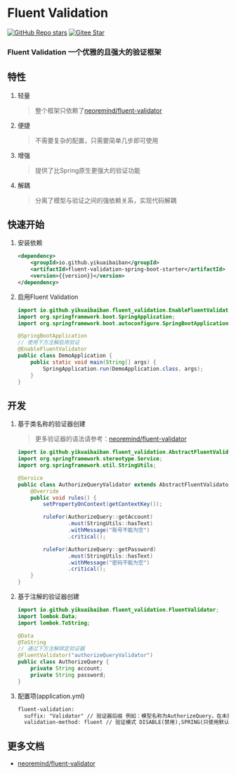 # Fluent Validation
<p>
    <a target="_blank" href='https://github.com/yikuaibaiban/fluent-validation'>
        <img src="https://img.shields.io/github/stars/yikuaibaiban/fluent-validation?logo=github&label=fluent-validation" alt="GitHub Repo stars"/></a>
    <a target="_blank" href='https://gitee.com/yikuaibaiban/fluent-validation'>
        <img src="https://gitee.com/yikuaibaiban/fluent-validation/badge/star.svg" alt="Gitee Star"/></a>
</p>

### Fluent Validation 一个优雅的且强大的验证框架

## 特性

1. 轻量

   > 整个框架只依赖了[neoremind/fluent-validator](https://github.com/neoremind/fluent-validator)

2. 便捷

   > 不需要复杂的配置，只需要简单几步即可使用

3. 增强

   > 提供了比Spring原生更强大的验证功能

4. 解耦

   > 分离了模型与验证之间的强依赖关系，实现代码解耦

## 快速开始

1. 安装依赖

    ```xml
    <dependency>
        <groupId>io.github.yikuaibaiban</groupId>
        <artifactId>fluent-validation-spring-boot-starter</artifactId>
        <version>{{version}}</version>
    </dependency>
    ```

2. 启用Fluent Validation

    ```java
    import io.github.yikuaibaiban.fluent_validation.EnableFluentValidator;
    import org.springframework.boot.SpringApplication;
    import org.springframework.boot.autoconfigure.SpringBootApplication;
    
    @SpringBootApplication
    // 使用下方注解启用验证
    @EnableFluentValidator
    public class DemoApplication {
        public static void main(String[] args) {
            SpringApplication.run(DemoApplication.class, args);
        }
    }
    ```

## 开发

1. 基于类名称的验证器创建

   > 更多验证器的语法请参考：[neoremind/fluent-validator](https://github.com/neoremind/fluent-validator)

   ```java
   import io.github.yikuaibaiban.fluent_validation.AbstractFluentValidator;
   import org.springframework.stereotype.Service;
   import org.springframework.util.StringUtils;
   
   @Service
   public class AuthorizeQueryValidator extends AbstractFluentValidator<AuthorizeQuery> {
       @Override
       public void rules() {
           setPropertyOnContext(getContextKey());
   
           ruleFor(AuthorizeQuery::getAccount)
                   .must(StringUtils::hasText)
                   .withMessage("账号不能为空")
                   .critical();
   
           ruleFor(AuthorizeQuery::getPassword)
                   .must(StringUtils::hasText)
                   .withMessage("密码不能为空")
                   .critical();
       }
   }
   ```

2. 基于注解的验证器创建

   ```java
   import io.github.yikuaibaiban.fluent_validation.FluentValidator;
   import lombok.Data;
   import lombok.ToString;
   
   @Data
   @ToString
   // 通过下方注解绑定验证器
   @FluentValidator("authorizeQueryValidator")
   public class AuthorizeQuery {
       private String account;       
       private String password;
   }
   ```

3. 配置项(application.yml)

   ```xml
   fluent-validation:
     suffix: "Validator" // 验证器后缀 例如：模型名称为AuthorizeQuery，在未指定验证器的情况下系统将会自动寻找AuthorizeQueryValidator作为其验证器
     validation-method: fluent // 验证模式 DISABLE(禁用),SPRING(只使用默认jakarta.validation),FLUENT(只使用FluentValidation),SPRING_FIRST(优先使用jakarta.validation)
   ```

## 更多文档

- [neoremind/fluent-validator](https://github.com/neoremind/fluent-validator)
